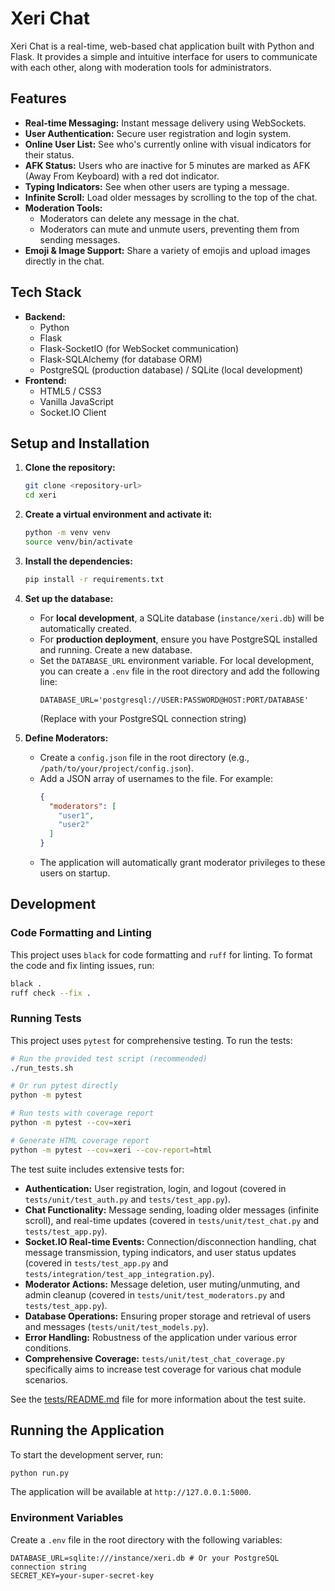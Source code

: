 # Xeri Chat

Xeri Chat is a real-time, web-based chat application built with Python and Flask. It provides a simple and intuitive interface for users to communicate with each other, along with moderation tools for administrators.

## Features

*   **Real-time Messaging:** Instant message delivery using WebSockets.
*   **User Authentication:** Secure user registration and login system.
*   **Online User List:** See who's currently online with visual indicators for their status.
*   **AFK Status:** Users who are inactive for 5 minutes are marked as AFK (Away From Keyboard) with a red dot indicator.
*   **Typing Indicators:** See when other users are typing a message.
*   **Infinite Scroll:** Load older messages by scrolling to the top of the chat.
*   **Moderation Tools:**
    *   Moderators can delete any message in the chat.
    *   Moderators can mute and unmute users, preventing them from sending messages.
*   **Emoji & Image Support:** Share a variety of emojis and upload images directly in the chat.

## Tech Stack

*   **Backend:**
    *   Python
    *   Flask
    *   Flask-SocketIO (for WebSocket communication)
    *   Flask-SQLAlchemy (for database ORM)
    *   PostgreSQL (production database) / SQLite (local development)
*   **Frontend:**
    *   HTML5 / CSS3
    *   Vanilla JavaScript
    *   Socket.IO Client

## Setup and Installation

1.  **Clone the repository:**
    ```bash
    git clone <repository-url>
    cd xeri
    ```

2.  **Create a virtual environment and activate it:**
    ```bash
    python -m venv venv
    source venv/bin/activate
    ```

3.  **Install the dependencies:**
    ```bash
    pip install -r requirements.txt
    ```

4.  **Set up the database:**
    *   For **local development**, a SQLite database (`instance/xeri.db`) will be automatically created.
    *   For **production deployment**, ensure you have PostgreSQL installed and running. Create a new database.
    *   Set the `DATABASE_URL` environment variable. For local development, you can create a `.env` file in the root directory and add the following line:
        ```
        DATABASE_URL='postgresql://USER:PASSWORD@HOST:PORT/DATABASE'
        ```
        (Replace with your PostgreSQL connection string)

5.  **Define Moderators:**
    *   Create a `config.json` file in the root directory (e.g., `/path/to/your/project/config.json`).
    *   Add a JSON array of usernames to the file. For example:
        ```json
        {
          "moderators": [
            "user1",
            "user2"
          ]
        }
        ```
    *   The application will automatically grant moderator privileges to these users on startup.

## Development

### Code Formatting and Linting

This project uses `black` for code formatting and `ruff` for linting. To format the code and fix linting issues, run:

```bash
black .
ruff check --fix .
```

### Running Tests

This project uses `pytest` for comprehensive testing. To run the tests:

```bash
# Run the provided test script (recommended)
./run_tests.sh

# Or run pytest directly
python -m pytest

# Run tests with coverage report
python -m pytest --cov=xeri

# Generate HTML coverage report
python -m pytest --cov=xeri --cov-report=html
```

The test suite includes extensive tests for:
-   **Authentication:** User registration, login, and logout (covered in `tests/unit/test_auth.py` and `tests/test_app.py`).
-   **Chat Functionality:** Message sending, loading older messages (infinite scroll), and real-time updates (covered in `tests/unit/test_chat.py` and `tests/test_app.py`).
-   **Socket.IO Real-time Events:** Connection/disconnection handling, chat message transmission, typing indicators, and user status updates (covered in `tests/test_app.py` and `tests/integration/test_app_integration.py`).
-   **Moderator Actions:** Message deletion, user muting/unmuting, and admin cleanup (covered in `tests/unit/test_moderators.py` and `tests/test_app.py`).
-   **Database Operations:** Ensuring proper storage and retrieval of users and messages (`tests/unit/test_models.py`).
-   **Error Handling:** Robustness of the application under various error conditions.
-   **Comprehensive Coverage:** `tests/unit/test_chat_coverage.py` specifically aims to increase test coverage for various chat module scenarios.

See the [tests/README.md](tests/README.md) file for more information about the test suite.

## Running the Application

To start the development server, run:

```bash
python run.py
```

The application will be available at `http://127.0.0.1:5000`.

### Environment Variables

Create a `.env` file in the root directory with the following variables:

```
DATABASE_URL=sqlite:///instance/xeri.db # Or your PostgreSQL connection string
SECRET_KEY=your-super-secret-key
```